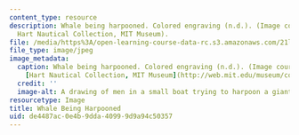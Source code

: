 ```yaml
---
content_type: resource
description: Whale being harpooned. Colored engraving (n.d.). (Image courtesy of the
  Hart Nautical Collection, MIT Museum).
file: /media/https%3A/open-learning-course-data-rc.s3.amazonaws.com/21l-003-introduction-to-fiction-fall-2003/de4487ac0e4b9dda40999d9a94c50357_21l-003f03.jpg
file_type: image/jpeg
image_metadata:
  caption: Whale being harpooned. Colored engraving (n.d.). (Image courtesy of the
    [Hart Nautical Collection, MIT Museum](http://web.mit.edu/museum/collections/nautical.html)).
  credit: ''
  image-alt: A drawing of men in a small boat trying to harpoon a giant whale.
resourcetype: Image
title: Whale Being Harpooned
uid: de4487ac-0e4b-9dda-4099-9d9a94c50357
---
```

